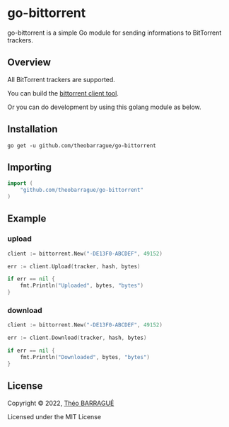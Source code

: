 # go-bittorrent

go-bittorrent is a simple Go module for sending informations to BitTorrent trackers.

## Overview

All BitTorrent trackers are supported.

You can build the [bittorrent client tool](cli).

Or you can do development by using this golang module as below.

## Installation

```shell
go get -u github.com/theobarrague/go-bittorrent
```

## Importing

```go
import (
    "github.com/theobarrague/go-bittorrent"
)
```

## Example

### upload

```go
client := bittorrent.New("-DE13F0-ABCDEF", 49152)

err := client.Upload(tracker, hash, bytes)

if err == nil {
    fmt.Println("Uploaded", bytes, "bytes")
}
```

### download

```go
client := bittorrent.New("-DE13F0-ABCDEF", 49152)

err := client.Download(tracker, hash, bytes)

if err == nil {
    fmt.Println("Downloaded", bytes, "bytes")
}
```

## License

Copyright © 2022, [Théo BARRAGUÉ](https://www.github.com/theobarrague)

Licensed under the MIT License
